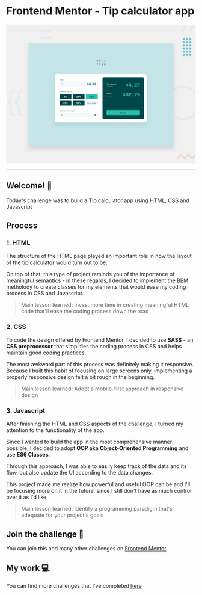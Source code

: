 # Frontend Mentor - Tip calculator app

![Design preview for the Tip calculator app coding challenge](./design/desktop-preview.jpg)

---
## Welcome! 👋

Today's challenge was to build a Tip calculator app using HTML, CSS and Javascript

## Process

### 1. HTML
The structure of the HTML page played an important role in how the layout of the tip calculator would turn out to be. 

On top of that, this type of project reminds you of the importance of meaningful semantics - in these regards, I decided to implement the BEM metholody to create classes for my elements that would ease my coding process in CSS and Javascript.

> Main lesson learned: Invest more time in creating meaningful HTML code that'll ease the coding process down the road

### 2. CSS
To code the design offered by Frontend Mentor, I decided to use **SASS** - an **CSS preprocessor** that simplifies the coding process in CSS and helps maintain good coding practices.

The most awkward part of this process was definitely making it responsive. Because I built this habit of focusing on large screens only, implementing a properly responsive design felt a bit rough in the beginning. 

> Main lesson learned: Adopt a mobile-first approach in responsive design 

### 3. Javascript
After finishing the HTML and CSS aspects of the challenge, I turned my attention to the functionality of the app.

Since I wanted to build the app in the most comprehensive manner possible, I decided to adopt **OOP** aka **Object-Oriented Programming** and use **ES6 Classes**.

Through this approach, I was able to easily keep track of the data and its flow, but also update the UI according to the data changes.

This project made me realize how powerful and useful OOP can be and I'll be focusing more on it in the future, since I still don't have as much control over it as I'd like

> Main lesson learned: Identify a programming paradigm that's adequate for your project's goals

## Join the challenge 💪

You can join this and many other challenges on [Frontend Mentor](https://www.frontendmentor.io/)

## My work 💻

You can find more challenges that I've completed [here](https://www.frontendmentor.io/profile/Remus432)
